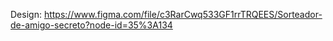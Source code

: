 Design: https://www.figma.com/file/c3RarCwq533GF1rrTRQEES/Sorteador-de-amigo-secreto?node-id=35%3A134

